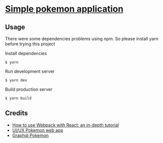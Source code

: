 # [Simple pokemon application](https://pokemon-app-beta.vercel.app/)

## Usage
There were some dependencies problems using npm. 
So please install yarn before trying this project

Install dependencies

```
$ yarn
```

Run development server

```
$ yarn dev
```

Build production server

```
$ yarn build
```

## Credits

- [How to use Webpack with React: an in-depth tutorial](https://www.freecodecamp.org/news/learn-webpack-for-react-a36d4cac5060/)
- [UI/UX Pokemon web app](https://pokemon-web-app.web.app/)
- [Graphql Pokemon](https://github.com/mazipan/graphql-pokeapi)